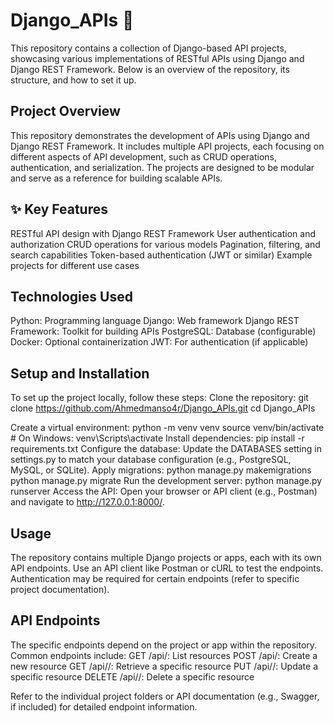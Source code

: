 # Django_APIs 🚀

This repository contains a collection of Django-based API projects, showcasing various implementations of RESTful APIs using Django and Django REST Framework. Below is an overview of the repository, its structure, and how to set it up.

## Project Overview

This repository demonstrates the development of APIs using Django and Django REST Framework. It includes multiple API projects, each focusing on different aspects of API development, such as CRUD operations, authentication, and serialization. The projects are designed to be modular and serve as a reference for building scalable APIs.

## ✨ Key Features

RESTful API design with Django REST Framework
User authentication and authorization
CRUD operations for various models
Pagination, filtering, and search capabilities
Token-based authentication (JWT or similar)
Example projects for different use cases

## Technologies Used

Python: Programming language
Django: Web framework
Django REST Framework: Toolkit for building APIs
PostgreSQL: Database (configurable)
Docker: Optional containerization
JWT: For authentication (if applicable)

## Setup and Installation

To set up the project locally, follow these steps:
Clone the repository:
git clone https://github.com/Ahmedmanso4r/Django_APIs.git
cd Django_APIs

Create a virtual environment:
python -m venv venv
source venv/bin/activate  # On Windows: venv\Scripts\activate
Install dependencies:
pip install -r requirements.txt
Configure the database: Update the DATABASES setting in settings.py to match your database configuration (e.g., PostgreSQL, MySQL, or SQLite).
Apply migrations:
python manage.py makemigrations
python manage.py migrate
Run the development server:
python manage.py runserver
Access the API: Open your browser or API client (e.g., Postman) and navigate to http://127.0.0.1:8000/.

## Usage

The repository contains multiple Django projects or apps, each with its own API endpoints.
Use an API client like Postman or cURL to test the endpoints.
Authentication may be required for certain endpoints (refer to specific project documentation).

## API Endpoints

The specific endpoints depend on the project or app within the repository. Common endpoints include:
GET /api/: List resources
POST /api/: Create a new resource
GET /api/<id>/: Retrieve a specific resource
PUT /api/<id>/: Update a specific resource
DELETE /api/<id>/: Delete a specific resource

Refer to the individual project folders or API documentation (e.g., Swagger, if included) for detailed endpoint information.
